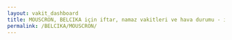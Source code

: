 ```yaml
---
layout: vakit_dashboard
title: MOUSCRON, BELCIKA için iftar, namaz vakitleri ve hava durumu - ilçe/eyalet seç
permalink: /BELCIKA/MOUSCRON/
---
```


<script type="text/javascript">
  var GLOBAL_COUNTRY = 'BELCIKA';
  var GLOBAL_CITY = 'MOUSCRON';
  var GLOBAL_STATE = '';
  var lat = 72;
  var lon = 21;
</script>
